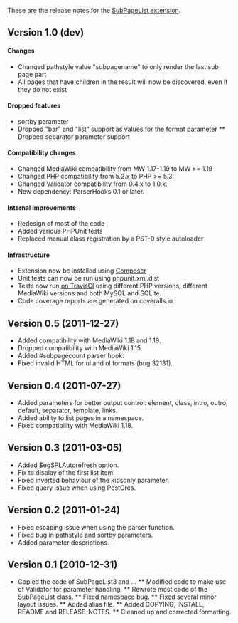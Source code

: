 These are the release notes for the [SubPageList extension](README.md).
	


## Version 1.0 (dev)

#### Changes

* Changed pathstyle value "subpagename" to only render the last sub page part
* All pages that have children in the result will now be discovered, even if they do not exist

#### Dropped features

* sortby parameter
* Dropped "bar" and "list" support as values for the format parameter
** Dropped separator parameter support

#### Compatibility changes

* Changed MediaWiki compatibility from MW 1.17-1.19 to MW >= 1.19
* Changed PHP compatibility from 5.2.x to PHP >= 5.3.
* Changed Validator compatibility from 0.4.x to 1.0.x.
* New dependency: ParserHooks 0.1 or later.

#### Internal improvements

* Redesign of most of the code
* Added various PHPUnit tests
* Replaced manual class registration by a PST-0 style autoloader

#### Infrastructure

* Extension now be installed using [Composer](http://getcomposer.org)
* Unit tests can now be run using phpunit.xml.dist
* Tests now run [on TravisCI](https://travis-ci.org/wikimedia/mediawiki-extensions-SubPageList)
using different PHP versions, different MediaWiki versions and both MySQL and SQLite.
* Code coverage reports are generated on coveralls.io

## Version 0.5 (2011-12-27)

* Added compatibility with MediaWiki 1.18 and 1.19.
* Dropped compatibility with MediaWiki 1.15.
* Added #subpagecount parser hook.
* Fixed invalid HTML for ul and ol formats (bug 32131).

## Version 0.4 (2011-07-27)

* Added parameters for better output control: element, class, intro,
  outro, default, separator, template, links.
* Added ability to list pages in a namespace.
* Fixed compatibility with MediaWiki 1.18.

## Version 0.3 (2011-03-05)

* Added $egSPLAutorefresh option.
* Fix to display of the first list item.
* Fixed inverted behaviour of the kidsonly parameter.
* Fixed query issue when using PostGres.

## Version 0.2 (2011-01-24)

* Fixed escaping issue when using the parser function.
* Fixed bug in pathstyle and sortby parameters.
* Added parameter descriptions.

## Version 0.1 (2010-12-31)

* Copied the code of SubPageList3 and ...
** Modified code to make use of Validator for parameter handling.
** Rewrote most code of the SubPageList class.
** Fixed namespace bug.
** Fixed several minor layout issues.
** Added alias file.
** Added COPYING, INSTALL, README and RELEASE-NOTES.
** Cleaned up and corrected formatting.

